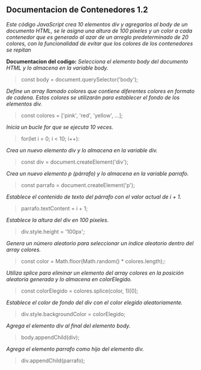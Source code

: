 
## Documentacion de Contenedores 1.2

*Este código JavaScript crea 10 elementos div y agregarlos al body de un documento HTML, se le asigna una altura de 100 píxeles y un color a cada contenedor que es generado al azar de un arreglo predeterminado de 20 colores, con la funcionalidad de evitar que los colores de los contenedores se repitan*


**Documentacion del codigo:**
*Selecciona el elemento body del documento HTML y lo almacena en la variable body.*
>const body = document.querySelector('body');

*Define un array llamado colores que contiene diferentes colores en formato de cadena. Estos colores se utilizarán para establecer el fondo de los elementos div.*
>const colores = ['pink', 'red', 'yellow', ...];

*Inicia un bucle for que se ejecuta 10 veces.*
>for(let i = 0; i < 10; i++): 

*Crea un nuevo elemento div y lo almacena en la variable div.*
>const div = document.createElement('div');

*Crea un nuevo elemento p (párrafo) y lo almacena en la variable parrafo.*
>const parrafo = document.createElement('p');

*Establece el contenido de texto del párrafo con el valor actual de i + 1.*
>parrafo.textContent = i + 1;

*Establece la altura del div en 100 píxeles.*
>div.style.height = '100px';

*Genera un número aleatorio para seleccionar un índice aleatorio dentro del array colores.*
>const color = Math.floor(Math.random() * colores.length);: 

*Utiliza splice para eliminar un elemento del array colores en la posición aleatoria generada y lo almacena en colorElegido.*
>const colorElegido = colores.splice(color, 1)[0];

*Establece el color de fondo del div con el color elegido aleatoriamente.*
>div.style.backgroundColor = colorElegido;

*Agrega el elemento div al final del elemento body.*
>body.appendChild(div);

*Agrega el elemento parrafo como hijo del elemento div.*
>div.appendChild(parrafo);